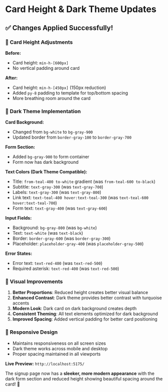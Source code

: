 # Card Height & Dark Theme Updates

## ✅ **Changes Applied Successfully!**

### 🔧 **Card Height Adjustments**

**Before:**
- Card height: `min-h-[600px]`
- No vertical padding around card

**After:**
- Card height: `min-h-[450px]` (150px reduction)
- Added `py-8` padding to template for top/bottom spacing
- More breathing room around the card

### 🎨 **Dark Theme Implementation**

**Card Background:**
- Changed from `bg-white` to `bg-gray-900`
- Updated border from `border-gray-100` to `border-gray-700`

**Form Section:**
- Added `bg-gray-900` to form container
- Form now has dark background

**Text Colors (Dark Theme Compatible):**
- Title: `from-teal-400 to-white` gradient (was `from-teal-600 to-black`)
- Subtitle: `text-gray-300` (was `text-gray-700`)
- Labels: `text-gray-300` (was `text-gray-800`)
- Link text: `text-teal-400 hover:text-teal-300` (was `text-teal-600 hover:text-teal-700`)
- Form text: `text-gray-400` (was `text-gray-600`)

**Input Fields:**
- Background: `bg-gray-800` (was `bg-white`)
- Text: `text-white` (was `text-black`)
- Border: `border-gray-600` (was `border-gray-300`)
- Placeholder: `placeholder-gray-400` (was `placeholder-gray-500`)

**Error States:**
- Error text: `text-red-400` (was `text-red-500`)
- Required asterisk: `text-red-400` (was `text-red-500`)

### 🎯 **Visual Improvements**

1. **Better Proportions**: Reduced height creates better visual balance
2. **Enhanced Contrast**: Dark theme provides better contrast with turquoise accents
3. **Modern Look**: Dark card on dark background creates depth
4. **Consistent Theming**: All text elements optimized for dark background
5. **Improved Spacing**: Added vertical padding for better card positioning

### 📱 **Responsive Design**

- Maintains responsiveness on all screen sizes
- Dark theme works across mobile and desktop
- Proper spacing maintained in all viewports

**Live Preview:** `http://localhost:5175/`

The signup page now has a **sleeker, more modern appearance** with the dark form section and reduced height showing beautiful spacing around the card! 🚀

